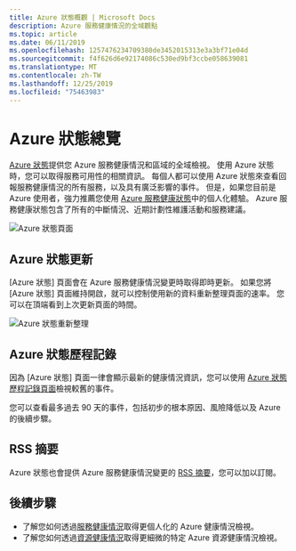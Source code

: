 ```yaml
---
title: Azure 狀態概觀 | Microsoft Docs
description: Azure 服務健康情況的全域觀點
ms.topic: article
ms.date: 06/11/2019
ms.openlocfilehash: 1257476234709380de3452015313e3a3bf71e04d
ms.sourcegitcommit: f4f626d6e92174086c530ed9bf3ccbe058639081
ms.translationtype: MT
ms.contentlocale: zh-TW
ms.lasthandoff: 12/25/2019
ms.locfileid: "75463983"
---
```

# <a name="azure-status-overview"></a>Azure 狀態總覽

[Azure 狀態](https://status.azure.com/status/)提供您 Azure 服務健康情況和區域的全域檢視。 使用 Azure 狀態時，您可以取得服務可用性的相關資訊。 每個人都可以使用 Azure 狀態來查看回報服務健康情況的所有服務，以及具有廣泛影響的事件。 但是，如果您目前是 Azure 使用者，強力推薦您使用 [Azure 服務健康狀態](https://aka.ms/azureservicehealth)中的個人化體驗。 Azure 服務健康狀態包含了所有的中斷情況、近期計劃性維護活動和服務建議。

![Azure 狀態頁面](./media/azure-status-overview/azure-status.PNG)

## <a name="azure-status-updates"></a>Azure 狀態更新

[Azure 狀態] 頁面會在 Azure 服務健康情況變更時取得即時更新。 如果您將 [Azure 狀態] 頁面維持開啟，就可以控制使用新的資料重新整理頁面的速率。 您可以在頂端看到上次更新頁面的時間。

![Azure 狀態重新整理](./media/azure-status-overview/update.PNG)

## <a name="azure-status-history"></a>Azure 狀態歷程記錄

因為 [Azure 狀態] 頁面一律會顯示最新的健康情況資訊，您可以使用 [Azure 狀態歷程記錄頁面](https://status.azure.com/status/history/)檢視較舊的事件。

您可以查看最多過去 90 天的事件，包括初步的根本原因、風險降低以及 Azure 的後續步驟。

## <a name="rss-feed"></a>RSS 摘要

Azure 狀態也會提供 Azure 服務健康情況變更的 [RSS 摘要](https://status.azure.com/status/feed/)，您可以加以訂閱。

## <a name="next-steps"></a>後續步驟

* 了解您如何透過[服務健康情況](./service-health-overview.md)取得更個人化的 Azure 健康情況檢視。
* 了解您如何透過[資源健康情況](./resource-health-overview.md)取得更細微的特定 Azure 資源健康情況檢視。

